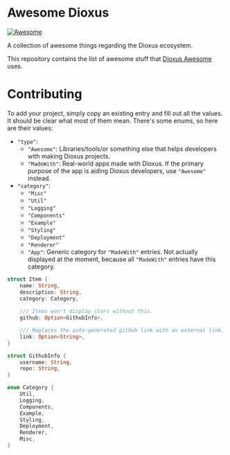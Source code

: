 # **Awesome Dioxus**
 
[![Awesome](https://cdn.rawgit.com/sindresorhus/awesome/d7305f38d29fed78fa85652e3a63e154dd8e8829/media/badge.svg)](https://github.com/sindresorhus/awesome)

A collection of awesome things regarding the Dioxus ecosystem.

This repository contains the list of awesome stuff that [Dioxus Awesome](https://dioxuslabs.com/awesome) uses.

# Contributing

To add your project, simply copy an existing entry and fill out all the values. It should be clear what most of them mean. There's some enums, so here are their values:

- `"type"`:
  - `"Awesome"`: Libraries/tools/or something else that helps developers with making Dioxus projects.
  - `"MadeWith"`: Real-world apps made with Dioxus. If the primary purpose of the app is aiding Dioxus developers, use `"Awesome"` instead.
- `"category"`:
  - `"Misc"`
  - `"Util"`
  - `"Logging"`
  - `"Components"`
  - `"Example"`
  - `"Styling"`
  - `"Deployment"`
  - `"Renderer"`
  - `"App"`: Generic category for `"MadeWith"` entries. Not actually displayed at the moment, because all `"MadeWith"` entries have this category.

```rust
struct Item {
    name: String,
    description: String,
    category: Category,
    
    /// Items won't display stars without this.
    github: Option<GithubInfo>,

    /// Replaces the auto-generated github link with an external link.
    link: Option<String>,
}

struct GithubInfo {
    username: String,
    repo: String,
}

enum Category {
    Util,
    Logging,
    Components,
    Example,
    Styling,
    Deployment,
    Renderer,
    Misc,
}
```
